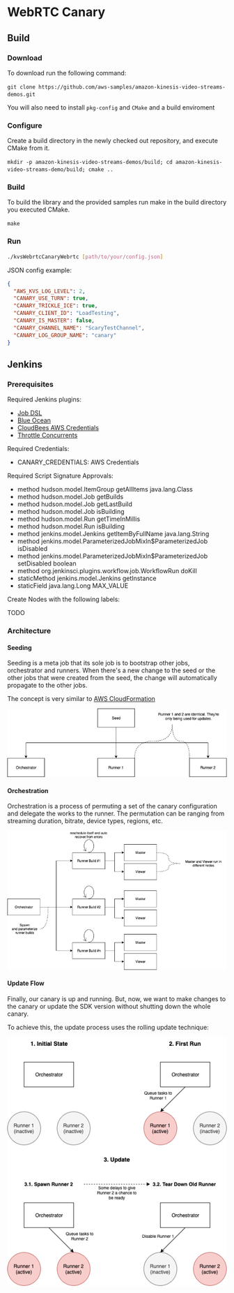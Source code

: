 # WebRTC Canary

## Build

### Download
To download run the following command:

`git clone https://github.com/aws-samples/amazon-kinesis-video-streams-demos.git`

You will also need to install `pkg-config` and `CMake` and a build enviroment

### Configure
Create a build directory in the newly checked out repository, and execute CMake from it.

`mkdir -p amazon-kinesis-video-streams-demos/build; cd amazon-kinesis-video-streams-demo/build; cmake .. `

### Build
To build the library and the provided samples run make in the build directory you executed CMake.

`make`

### Run

```sh
./kvsWebrtcCanaryWebrtc [path/to/your/config.json]
```

JSON config example:

```json
{
  "AWS_KVS_LOG_LEVEL": 2,
  "CANARY_USE_TURN": true,
  "CANARY_TRICKLE_ICE": true,
  "CANARY_CLIENT_ID": "LoadTesting",
  "CANARY_IS_MASTER": false,
  "CANARY_CHANNEL_NAME": "ScaryTestChannel",
  "CANARY_LOG_GROUP_NAME": "canary"
}
```

## Jenkins

### Prerequisites

Required Jenkins plugins:
* [Job DSL](https://plugins.jenkins.io/job-dsl/)
* [Blue Ocean](https://plugins.jenkins.io/blueocean/)
* [CloudBees AWS Credentials](https://plugins.jenkins.io/aws-credentials/)
* [Throttle Concurrents](https://plugins.jenkins.io/throttle-concurrents/)

Required Credentials:
* CANARY_CREDENTIALS: AWS Credentials

Required Script Signature Approvals:
* method hudson.model.ItemGroup getAllItems java.lang.Class
* method hudson.model.Job getBuilds
* method hudson.model.Job getLastBuild
* method hudson.model.Job isBuilding
* method hudson.model.Run getTimeInMillis
* method hudson.model.Run isBuilding
* method jenkins.model.Jenkins getItemByFullName java.lang.String
* method jenkins.model.ParameterizedJobMixIn$ParameterizedJob isDisabled
* method jenkins.model.ParameterizedJobMixIn$ParameterizedJob setDisabled boolean
* method org.jenkinsci.plugins.workflow.job.WorkflowRun doKill
* staticMethod jenkins.model.Jenkins getInstance
* staticField java.lang.Long MAX_VALUE

Create Nodes with the following labels:

TODO

### Architecture

#### Seeding

Seeding is a meta job that its sole job is to bootstrap other jobs, orchestrator and runners. 
When there's a new change to the seed or the other jobs that were created from the seed, the change will automatically propagate to the other jobs. 

The concept is very similar to [AWS CloudFormation](https://aws.amazon.com/cloudformation/)

![seeding](./docs/seeding.png)


#### Orchestration

Orchestration is a process of permuting a set of the canary configuration and delegate the works to the runner. The permutation can be ranging from streaming duration, bitrate, device types, regions, etc.

![orchestration](./docs/orchestration.png)


#### Update Flow

Finally, our canary is up and running. But, now, we want to make changes to the canary or update the SDK version without shutting down the whole canary.

To achieve this, the update process uses the rolling update technique:

![update-flow](./docs/update-flow.png)
